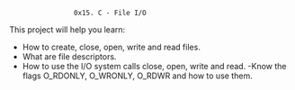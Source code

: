 					0x15. C - File I/O

This project will help you learn:

- How to create, close, open, write and read files.
- What are file descriptors.
- How to use the I/O system calls close, open, write and read.
-Know the flags O_RDONLY, O_WRONLY, O_RDWR and how to use them.
